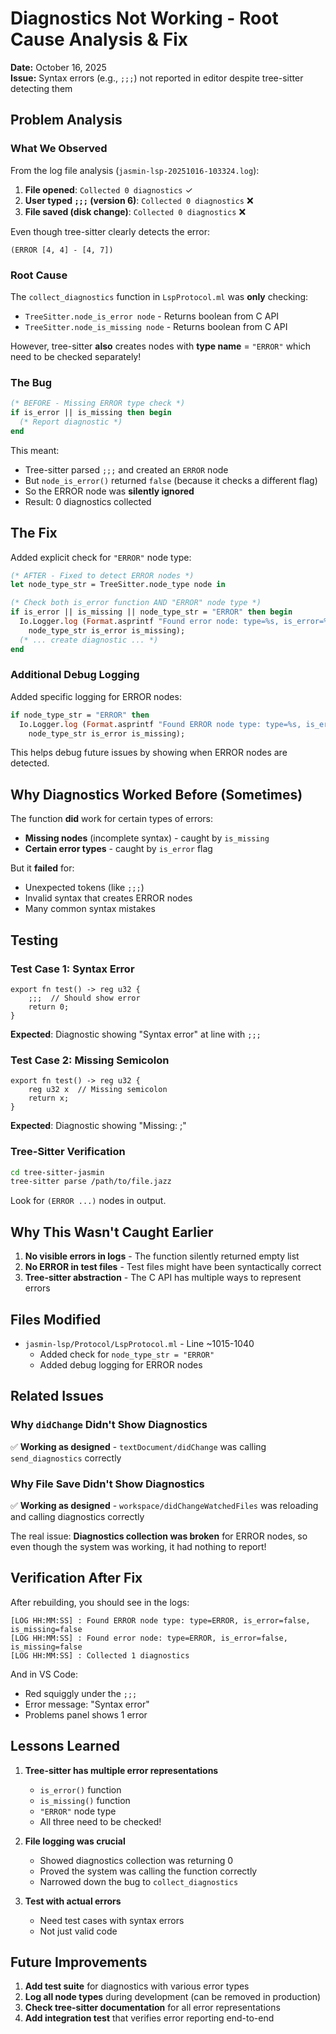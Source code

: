 # Diagnostics Not Working - Root Cause Analysis & Fix

**Date:** October 16, 2025  
**Issue:** Syntax errors (e.g., `;;;`) not reported in editor despite tree-sitter detecting them

## Problem Analysis

### What We Observed

From the log file analysis (`jasmin-lsp-20251016-103324.log`):

1. **File opened**: `Collected 0 diagnostics` ✓
2. **User typed `;;;` (version 6)**: `Collected 0 diagnostics` ❌
3. **File saved (disk change)**: `Collected 0 diagnostics` ❌

Even though tree-sitter clearly detects the error:
```
(ERROR [4, 4] - [4, 7])
```

### Root Cause

The `collect_diagnostics` function in `LspProtocol.ml` was **only** checking:
- `TreeSitter.node_is_error node` - Returns boolean from C API
- `TreeSitter.node_is_missing node` - Returns boolean from C API

However, tree-sitter **also** creates nodes with **type name** = `"ERROR"` which need to be checked separately!

### The Bug

```ocaml
(* BEFORE - Missing ERROR type check *)
if is_error || is_missing then begin
  (* Report diagnostic *)
end
```

This meant:
- Tree-sitter parsed `;;;` and created an `ERROR` node
- But `node_is_error()` returned `false` (because it checks a different flag)
- So the ERROR node was **silently ignored**
- Result: 0 diagnostics collected

## The Fix

Added explicit check for `"ERROR"` node type:

```ocaml
(* AFTER - Fixed to detect ERROR nodes *)
let node_type_str = TreeSitter.node_type node in

(* Check both is_error function AND "ERROR" node type *)
if is_error || is_missing || node_type_str = "ERROR" then begin
  Io.Logger.log (Format.asprintf "Found error node: type=%s, is_error=%b, is_missing=%b" 
    node_type_str is_error is_missing);
  (* ... create diagnostic ... *)
end
```

### Additional Debug Logging

Added specific logging for ERROR nodes:
```ocaml
if node_type_str = "ERROR" then
  Io.Logger.log (Format.asprintf "Found ERROR node type: type=%s, is_error=%b, is_missing=%b" 
    node_type_str is_error is_missing);
```

This helps debug future issues by showing when ERROR nodes are detected.

## Why Diagnostics Worked Before (Sometimes)

The function **did** work for certain types of errors:
- **Missing nodes** (incomplete syntax) - caught by `is_missing`
- **Certain error types** - caught by `is_error` flag

But it **failed** for:
- Unexpected tokens (like `;;;`)
- Invalid syntax that creates ERROR nodes
- Many common syntax mistakes

## Testing

### Test Case 1: Syntax Error
```jasmin
export fn test() -> reg u32 {
    ;;;  // Should show error
    return 0;
}
```

**Expected**: Diagnostic showing "Syntax error" at line with `;;;`

### Test Case 2: Missing Semicolon
```jasmin
export fn test() -> reg u32 {
    reg u32 x  // Missing semicolon
    return x;
}
```

**Expected**: Diagnostic showing "Missing: ;" 

### Tree-Sitter Verification

```bash
cd tree-sitter-jasmin
tree-sitter parse /path/to/file.jazz
```

Look for `(ERROR ...)` nodes in output.

## Why This Wasn't Caught Earlier

1. **No visible errors in logs** - The function silently returned empty list
2. **No ERROR in test files** - Test files might have been syntactically correct
3. **Tree-sitter abstraction** - The C API has multiple ways to represent errors

## Files Modified

- `jasmin-lsp/Protocol/LspProtocol.ml` - Line ~1015-1040
  - Added check for `node_type_str = "ERROR"`
  - Added debug logging for ERROR nodes

## Related Issues

### Why `didChange` Didn't Show Diagnostics
✅ **Working as designed** - `textDocument/didChange` was calling `send_diagnostics` correctly

### Why File Save Didn't Show Diagnostics  
✅ **Working as designed** - `workspace/didChangeWatchedFiles` was reloading and calling diagnostics correctly

The real issue: **Diagnostics collection was broken** for ERROR nodes, so even though the system was working, it had nothing to report!

## Verification After Fix

After rebuilding, you should see in the logs:

```
[LOG HH:MM:SS] : Found ERROR node type: type=ERROR, is_error=false, is_missing=false
[LOG HH:MM:SS] : Found error node: type=ERROR, is_error=false, is_missing=false  
[LOG HH:MM:SS] : Collected 1 diagnostics
```

And in VS Code:
- Red squiggly under the `;;;`
- Error message: "Syntax error"
- Problems panel shows 1 error

## Lessons Learned

1. **Tree-sitter has multiple error representations**
   - `is_error()` function
   - `is_missing()` function  
   - `"ERROR"` node type
   - All three need to be checked!

2. **File logging was crucial**
   - Showed diagnostics collection was returning 0
   - Proved the system was calling the function correctly
   - Narrowed down the bug to `collect_diagnostics`

3. **Test with actual errors**
   - Need test cases with syntax errors
   - Not just valid code

## Future Improvements

1. **Add test suite** for diagnostics with various error types
2. **Log all node types** during development (can be removed in production)
3. **Check tree-sitter documentation** for all error representations
4. **Add integration test** that verifies error reporting end-to-end
